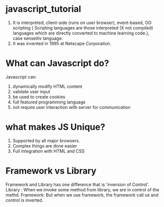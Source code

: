# javascript_tutorial

1. It is interpreted, client-side (runs on user browser), event-based, OO scripting ( Scripting languages are those interpreted (X not compiled) languages which are directly converted to machine learning code.),  case senseitiv language.  
2. It was invented in 1995 at Netscape Corporation.


# What can Javascript do?
Javascript can:
  1. dynamically modify HTML content
  2. validate user input
  3. be used to create cookies
  4. full featured programming language
  5. not require user interaction with server for communication
  
  
# what makes JS Unique?
  1. Supported by all major browsers.
  2. Complex things are done easier
  3. Full integration with HTML and CSS

# Framework vs Library
Framework and Library has one difference that is 'inversion of Control'.
Library : When we invoke some method from library, we are in control of the methd.
Framework: But when we use framework, the framework call us and control is inverted.
